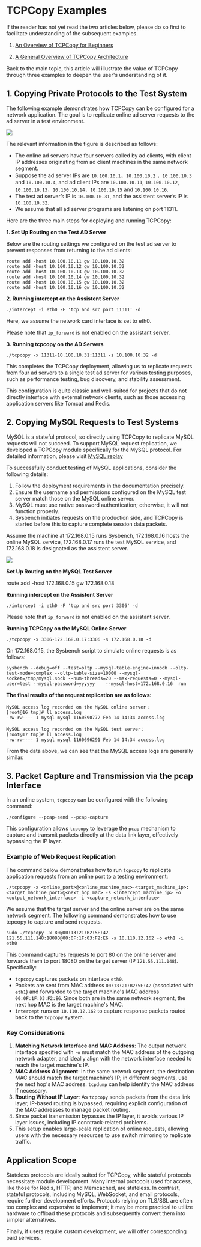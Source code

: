 # TCPCopy Examples

If the reader has not yet read the two articles below, please do so first to facilitate understanding of the subsequent examples.

1. [An Overview of TCPCopy for Beginners](https://session-replay-tools.github.io/tcpcopy/doc/Beginners.html)

2. [A General Overview of TCPCopy Architecture](https://session-replay-tools.github.io/tcpcopy/doc/Architecture.html)

Back to the main topic, this article will illustrate the value of TCPCopy through three examples to deepen the user's understanding of it.

## 1. Copying Private Protocols to the Test System

The following example demonstrates how TCPCopy can be configured for a network application. The goal is to replicate online ad server requests to the ad server in a test environment.

![](../images/example1.png)

The relevant information in the figure is described as follows:

- The online ad servers have four servers called by ad clients, with client IP addresses originating from ad client machines in the same network segment.
- Suppose the ad server IPs are `10.100.10.1`，`10.100.10.2` ，`10.100.10.3` and `10.100.10.4`, and ad client IPs are `10.100.10.11`, `10.100.10.12`, `10.100.10.13`，`10.100.10.14`，`10.100.10.15`  and `10.100.10.16`.
- The test ad server’s IP is `10.100.10.31`, and the assistent server’s IP is `10.100.10.32`.
- We assume that all ad server programs are listening on port 11311.

Here are the three main steps for deploying and running TCPCopy:

**1. Set Up Routing on the Test AD Server**

Below are the routing settings we configured on the test ad server to prevent responses from returning to the ad clients:

```shell
route add -host 10.100.10.11 gw 10.100.10.32
route add -host 10.100.10.12 gw 10.100.10.32
route add -host 10.100.10.13 gw 10.100.10.32
route add -host 10.100.10.14 gw 10.100.10.32
route add -host 10.100.10.15 gw 10.100.10.32
route add -host 10.100.10.16 gw 10.100.10.32
```

**2. Running intercept on the Assistent Server**

`./intercept -i eth0 -F 'tcp and src port 11311' -d` 

Here, we assume the network card interface is set to eth0.

Please note that `ip_forward` is not enabled on the assistant server.

**3. Running tcpcopy on the AD Servers**

`./tcpcopy -x 11311-10.100.10.31:11311 -s 10.100.10.32 -d`

This completes the TCPCopy deployment, allowing us to replicate requests from four ad servers to a single test ad server for various testing purposes, such as performance testing, bug discovery, and stability assessment.

This configuration is quite classic and well-suited for projects that do not directly interface with external network clients, such as those accessing application servers like Tomcat and Redis.

## 2. Copying MySQL Requests to Test Systems

MySQL is a stateful protocol, so directly using TCPCopy to replicate MySQL requests will not succeed. To support MySQL request replication, we developed a TCPCopy module specifically for the MySQL protocol. For detailed information, please visit [MySQL replay](https://github.com/session-replay-tools/mysql-replay-module)

To successfully conduct testing of MySQL applications, consider the following details:

1. Follow the deployment requirements in the documentation precisely.
2. Ensure the username and permissions configured on the MySQL test server match those on the MySQL online server.  
3. MySQL must use native password authentication; otherwise, it will not function properly.
4. Sysbench initiates requests on the production side, and TCPCopy is started before this to capture complete session data packets.

Assume the machine at 172.168.0.15 runs Sysbench, 172.168.0.16 hosts the online MySQL service, 172.168.0.17 runs the test MySQL service, and 172.168.0.18 is designated as the assistent server.

![](../images/example2.png)

**Set Up Routing on the MySQL Test Server**

route add -host 172.168.0.15 gw 172.168.0.18

**Running intercept on the Assistent Server**

`./intercept -i eth0 -F 'tcp and src port 3306' -d` 

Please note that `ip_forward` is not enabled on the assistant server.

**Running TCPCopy on the MySQL Online Server**

`./tcpcopy -x 3306-172.168.0.17:3306 -s 172.168.0.18 -d`

On 172.168.0.15, the Sysbench script to simulate online requests is as follows:

`sysbench --debug=off --test=oltp --mysql-table-engine=innodb --oltp-test-mode=complex --oltp-table-size=10000 --mysql-socket=/tmp/mysql.sock --num-threads=20 --max-requests=0 --mysql-user=test --mysql-password=yyyyyy    --mysql-host=172.168.0.16  run`

**The final results of the request replication are as follows:**

```shell
MySQL access log recorded on the MySQL online server：
[root@16 tmp]# ll access.log
-rw-rw---- 1 mysql mysql 1160590772 Feb 14 14:34 access.log

MySQL access log recorded on the MySQL test server：
[root@17 tmp]# ll access.log
-rw-rw---- 1 mysql mysql 1160696291 Feb 14 14:34 access.log
```

From the data above, we can see that the MySQL access logs are generally similar.

## 3. Packet Capture and Transmission via the pcap Interface

In an online system, `tcpcopy` can be configured with the following command:

```shell
./configure --pcap-send --pcap-capture
```

This configuration allows `tcpcopy` to leverage the `pcap` mechanism to capture and transmit packets directly at the data link layer, effectively bypassing the IP layer.

### Example of Web Request Replication

The command below demonstrates how to run `tcpcopy` to replicate application requests from an online port to a testing environment:

```shell
./tcpcopy -x <online_port>@<online_machine_mac>-<target_machine_ip>:<target_machine_port>@<next_hop_mac> -s <intercept_machine_ip> -o <output_network_interface> -i <capture_network_interface>
```

We assume that the target server and the online server are on the same network segment. The following command demonstrates how to use tcpcopy to capture and send requests.

```shell
sudo ./tcpcopy -x 80@00:13:21:B2:5E:42-121.55.111.148:18080@00:0F:1F:03:F2:E6 -s 10.110.12.162 -o eth1 -i eth0
```

This command captures requests to port 80 on the online server and forwards them to port 18080 on the target server (IP `121.55.111.148`). Specifically:

- `tcpcopy` captures packets on interface `eth0`.
- Packets are sent from MAC address `00:13:21:B2:5E:42` (associated with `eth1`) and forwarded to the target machine's MAC address `00:0F:1F:03:F2:E6`. Since both are in the same network segment, the next hop MAC is the target machine's MAC.
- `intercept` runs on `10.110.12.162` to capture response packets routed back to the `tcpcopy` system.

### Key Considerations

1. **Matching Network Interface and MAC Address**: The output network interface specified with `-o` must match the MAC address of the outgoing network adapter, and ideally align with the network interface needed to reach the target machine's IP.
2. **MAC Address Alignment**: In the same network segment, the destination MAC should match the target machine’s IP; in different segments, use the next hop's MAC address. `tcpdump` can help identify the MAC address if necessary.
3. **Routing Without IP Layer**: As `tcpcopy` sends packets from the data link layer, IP-based routing is bypassed, requiring explicit configuration of the MAC addresses to manage packet routing.
4. Since packet transmission bypasses the IP layer, it avoids various IP layer issues, including IP conntrack-related problems.
5. This setup enables large-scale replication of online requests, allowing users with the necessary resources to use switch mirroring to replicate traffic.

## Application Scope

Stateless protocols are ideally suited for TCPCopy, while stateful protocols necessitate module development. Many internal protocols used for access, like those for Redis, HTTP, and Memcached, are stateless. In contrast, stateful protocols, including MySQL, WebSocket, and email protocols, require further development efforts. Protocols relying on TLS/SSL are often too complex and expensive to implement; it may be more practical to utilize hardware to offload these protocols and subsequently convert them into simpler alternatives.

Finally, if users require custom development, we will offer corresponding paid services.
